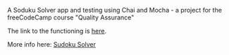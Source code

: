 A Soduku Solver app and testing using Chai and Mocha - a project for the freeCodeCamp course "Quality Assurance"

The link to the functioning is [here](https://fcc-qa-soduku-solver-dkrt.herokuapp.com/).

More info here:
[Sudoku Solver](https://www.freecodecamp.org/learn/quality-assurance/quality-assurance-projects/sudoku-solver)
